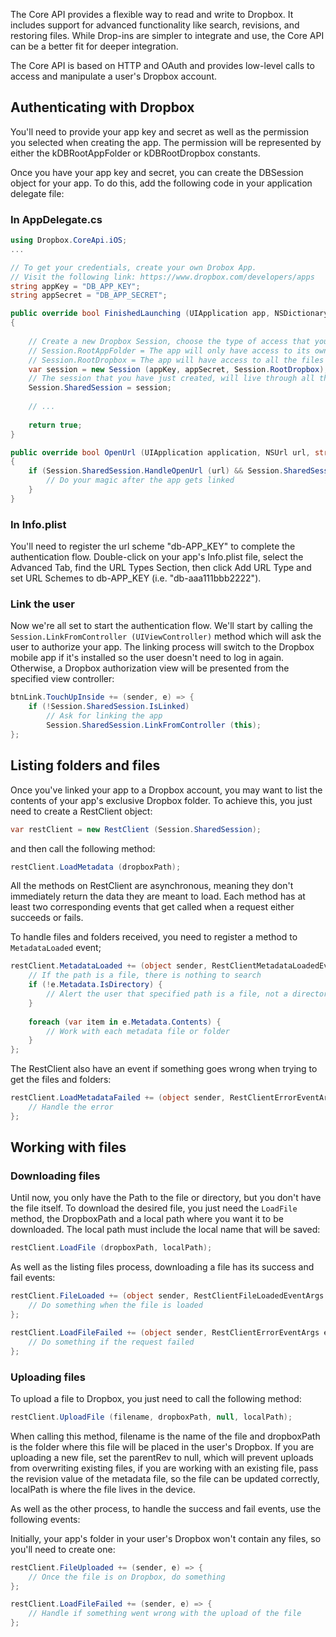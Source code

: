 The Core API provides a flexible way to read and write to Dropbox. 
It includes support for advanced functionality like search, revisions, 
and restoring files. While Drop-ins are simpler to integrate and use, 
the Core API can be a better fit for deeper integration.

The Core API is based on HTTP and OAuth and provides low-level calls 
to access and manipulate a user's Dropbox account.

## Authenticating with Dropbox

You'll need to provide your app key and secret as well as the permission 
you selected when creating the app. The permission will be represented 
by either the kDBRootAppFolder or kDBRootDropbox constants.

Once you have your app key and secret, you can create the DBSession 
object for your app. To do this, add the following code in your 
application delegate file:

### In AppDelegate.cs

```csharp
using Dropbox.CoreApi.iOS;
...

// To get your credentials, create your own Drobox App.
// Visit the following link: https://www.dropbox.com/developers/apps
string appKey = "DB_APP_KEY";
string appSecret = "DB_APP_SECRET";

public override bool FinishedLaunching (UIApplication app, NSDictionary options)
{
	
	// Create a new Dropbox Session, choose the type of access that your app has to your folders.
	// Session.RootAppFolder = The app will only have access to its own folder located in /Applications/AppName/
	// Session.RootDropbox = The app will have access to all the files that you have granted permission
	var session = new Session (appKey, appSecret, Session.RootDropbox);
	// The session that you have just created, will live through all the app
	Session.SharedSession = session;
	
	// ...
	
	return true;
}

public override bool OpenUrl (UIApplication application, NSUrl url, string sourceApplication, NSObject annotation)
{
	if (Session.SharedSession.HandleOpenUrl (url) && Session.SharedSession.IsLinked) {
		// Do your magic after the app gets linked
	}
}

```

### In Info.plist

You'll need to register the url scheme "db-APP_KEY" to complete the
authentication flow. Double-click on your app's Info.plist file, select
the Advanced Tab, find the URL Types Section, then click Add URL Type
and set URL Schemes to db-APP_KEY (i.e. "db-aaa111bbb2222").

### Link the user

Now we're all set to start the authentication flow. We'll start by calling 
the `Session.LinkFromController (UIViewController)` method which will ask 
the user to authorize your app. The linking process will switch to the 
Dropbox mobile app if it's installed so the user doesn't need to log in again. 
Otherwise, a Dropbox authorization view will be presented from the specified 
view controller:

```csharp
btnLink.TouchUpInside += (sender, e) => {
	if (!Session.SharedSession.IsLinked)
		// Ask for linking the app
		Session.SharedSession.LinkFromController (this);
};
```

## Listing folders and files

Once you've linked your app to a Dropbox account, you may want to list
the contents of your app's exclusive Dropbox folder. To achieve this,
you just need to create a RestClient object:

```csharp
var restClient = new RestClient (Session.SharedSession);
```
and then call the following method:

```csharp
restClient.LoadMetadata (dropboxPath);
```

All the methods on RestClient are asynchronous, meaning they don't 
immediately return the data they are meant to load. Each method has 
at least two corresponding events that get called when a request 
either succeeds or fails.

To handle files and folders received, you need to register a method 
to `MetadataLoaded` event;

```csharp
restClient.MetadataLoaded += (object sender, RestClientMetadataLoadedEventArgs e) => {
	// If the path is a file, there is nothing to search
	if (!e.Metadata.IsDirectory) {
		// Alert the user that specified path is a file, not a directory
	}
	
	foreach (var item in e.Metadata.Contents) {
		// Work with each metadata file or folder
	}
};
```

The RestClient also have an event if something goes wrong when trying to get the files and folders:

```csharp
restClient.LoadMetadataFailed += (object sender, RestClientErrorEventArgs e) => {
	// Handle the error
};
```

## Working with files

### Downloading files

Until now, you only have the Path to the file or directory, but you don't
have the file itself. To download the desired file, you just need 
the `LoadFile` method, the DropboxPath and a local path where you 
want it to be downloaded. The local path must include the local name
that will be saved:

```csharp
restClient.LoadFile (dropboxPath, localPath);
```

As well as the listing files process, downloading a file has its
success and fail events:

```csharp
restClient.FileLoaded += (object sender, RestClientFileLoadedEventArgs e) => {
	// Do something when the file is loaded
};

restClient.LoadFileFailed += (object sender, RestClientErrorEventArgs e) => {
	// Do something if the request failed
};
```

### Uploading files

To upload a file to Dropbox, you just need to call the following method:

```csharp
restClient.UploadFile (filename, dropboxPath, null, localPath);
```

When calling this method, filename is the name of the file and dropboxPath
is the folder where this file will be placed in the user's Dropbox. If you
are uploading a new file, set the parentRev to null, which will prevent
uploads from overwriting existing files, if you are working with an existing
file, pass the revision value of the metadata file, so the file can be
updated correctly, localPath is where the file lives in the device.

As well as the other process, to handle the success and fail events,
use the following events:



Initially, your app's folder in your user's Dropbox won't contain any
files, so you'll need to create one:

```csharp
restClient.FileUploaded += (sender, e) => {
	// Once the file is on Dropbox, do something
};

restClient.LoadFileFailed += (sender, e) => {
	// Handle if something went wrong with the upload of the file
};
```